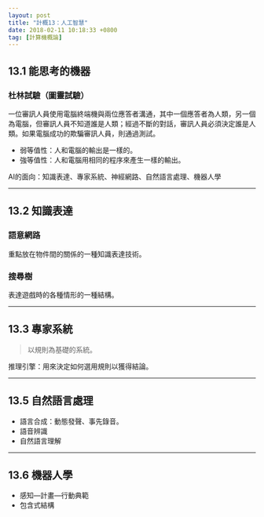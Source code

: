 ```yaml
---
layout: post
title: "計概13：人工智慧"
date: 2018-02-11 10:18:33 +0800
tag: [計算機概論]
---
```

## 13.1 能思考的機器
### 杜林試驗（圖靈試驗）
一位審訊人員使用電腦終端機與兩位應答者溝通，其中一個應答者為人類，另一個為電腦，但審訊人員不知道誰是人類；經過不斷的對話，審訊人員必須決定誰是人類。如果電腦成功的欺騙審訊人員，則通過測試。
- 弱等值性：人和電腦的輸出是一樣的。
- 強等值性：人和電腦用相同的程序來產生一樣的輸出。

AI的面向：知識表達、專家系統、神經網路、自然語言處理、機器人學

<!-- more -->

---
## 13.2 知識表達
### 語意網路
重點放在物件間的關係的一種知識表達技術。
### 搜尋樹
表達遊戲時的各種情形的一種結構。

---
## 13.3 專家系統
>以規則為基礎的系統。

推理引擎：用來決定如何選用規則以獲得結論。

---
## 13.5 自然語言處理
- 語言合成：動態發聲、事先錄音。
- 語音辨識
- 自然語言理解

---
## 13.6 機器人學
- 感知—計畫—行動典範
- 包含式結構